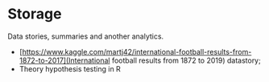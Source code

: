 # Storage
Data stories, summaries and another analytics.

* [https://www.kaggle.com/martj42/international-football-results-from-1872-to-2017](International football results from 1872 to 2019) datastory;
* Theory hypothesis testing in R
